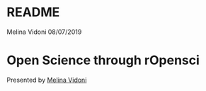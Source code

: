 README
================
Melina Vidoni
08/07/2019

# Open Science through rOpensci

Presented by [Melina Vidoni](https://melvidoni.rbind.io/)
